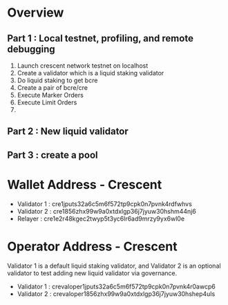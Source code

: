 # Overview

## Part 1 : Local testnet, profiling, and remote debugging 
1. Launch crescent network testnet on localhost 
2. Create a validator which is a liquid staking validator
3. Do liquid staking to get bcre
4. Create a pair of bcre/cre
5. Execute Marker Orders
6. Execute Limit Orders
7. 

## Part 2 : New liquid validator


## Part 3 : create a pool



# Wallet Address - Crescent

- Validator 1 : cre1jputs32a6c5m6f572tp9cpk0n7pvnk4rdfwhvs
- Validator 2 : cre1856zhx99w9a0xtdxlgp36j7jyuw30hshm44nj6
- Relayer : cre1e2r48kgec2twyp5t3yc6lr6ad9mrzy9yx6wl0e

# Operator Address - Crescent

Validator 1 is a default liquid staking validator, and Validator 2 is an optional validator to test adding new liquid validator via governance.

- Validator 1 : crevaloper1jputs32a6c5m6f572tp9cpk0n7pvnk4r0awcp6
- Validator 2 : crevaloper1856zhx99w9a0xtdxlgp36j7jyuw30hshep4uls
